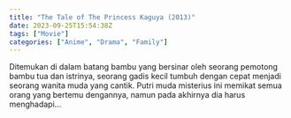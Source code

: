 ```yaml
---
title: "The Tale of The Princess Kaguya (2013)"
date: 2023-09-25T15:54:38Z
tags: ["Movie"]
categories: ["Anime", "Drama", "Family"]
---
```


Ditemukan di dalam batang bambu yang bersinar oleh seorang pemotong bambu tua dan istrinya, seorang gadis kecil tumbuh dengan cepat menjadi seorang wanita muda yang cantik. Putri muda misterius ini memikat semua orang yang bertemu dengannya, namun pada akhirnya dia harus menghadapi...
	
  <mux-player stream-type="on-demand"
  src="https://kp3d-my.sharepoint.com/personal/ryoo_kp3d_onmicrosoft_com/_layouts/15/download.aspx?share=EdM2e7pIUU1OrA2k4jNfq_gBS3vppUoZOw_8slQVR9UgeA" metadata-video-title="The Tale of The Princess Kaguya (2013)" prefer-playback="mse" controls>
  </mux-player>
  
  
  <script src="https://cdn.jsdelivr.net/npm/@mux/mux-player"></script>
  
   <script id="gERAvi3s5zZPRK6wTUzOFET01xNe00CTWGKu00PzmUeUE00" type="application/ld+json">
 {
  "@context": "https://schema.org/",
  "@type": "VideoObject",
  "name": "The Tale of The Princess Kaguya",
  "contentUrl": "https://stream.mux.com/gERAvi3s5zZPRK6wTUzOFET01xNe00CTWGKu00PzmUeUE00.m3u8",
  "thumbnailUrl": "https://www.themoviedb.org/t/p/original/3SPzYCeY1KNNIEKgK7GjV1Dwayz.jpg?width=314&fit_mode=preserve&time=25",
  "uploadDate": "2023-09-25T15:54:38Z",
}

</script>